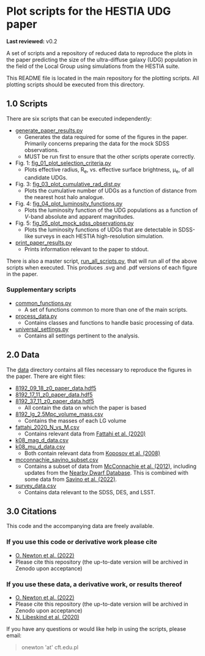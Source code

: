 # Plot scripts for the HESTIA UDG paper

**Last reviewed:** v0.2

A set of scripts and a repository of reduced data to reproduce the plots in the
paper predicting the size of the ultra-diffuse galaxy (UDG) population in the
field of the Local Group using simulations from the HESTIA suite.

This README file is located in the main repository for the plotting scripts.
All plotting scripts should be executed from this directory.

## 1.0 Scripts

There are six scripts that can be executed independently:

* [generate_paper_results.py](/generate_paper_results.py)
  * Generates the data required for some of the figures in the paper.
  Primarily concerns preparing the data for the mock SDSS observations.
  * MUST be run first to ensure that the other scripts operate correctly.
* Fig. 1: [fig_01_plot_selection_criteria.py](/fig_01_plot_selection_criteria.py)
  * Plots effective radius, R<sub>e</sub>, vs. effective surface brightness,
  &mu;<sub>e</sub>, of all candidate UDGs.
* Fig. 3: [fig_03_plot_cumulative_rad_dist.py](/fig_03_plot_cumulative_rad_dist.py)
  * Plots the cumulative number of UDGs as a function of distance from the
  nearest host halo analogue.
* Fig. 4: [fig_04_plot_luminosity_functions.py](/fig_04_plot_luminosity_functions.py)
  * Plots the luminosity function of the UDG populations as a function of
  _V_-band absolute and apparent magnitudes.
* Fig. 5: [fig_05_plot_mock_sdss_observations.py](/fig_05_plot_mock_sdss_observations.py)
  * Plots the luminosity functions of UDGs that are detectable in SDSS-like
  surveys in each HESTIA high-resolution simulation.
* [print_paper_results.py](/print_paper_results.py)
  * Prints information relevant to the paper to stdout.

There is also a master script, [run_all_scripts.py](/run_all_scripts.py),
that will run all of the above scripts when executed. This produces .svg
and .pdf versions of each figure in the paper.

### Supplementary scripts
* [common_functions.py](/common_functions.py)
  * A set of functions common to more than one of the main scripts.
* [process_data.py](/process_data.py)
  * Contains classes and functions to handle basic processing of data.
* [universal_settings.py](/universal_settings.py)
  * Contains all settings pertinent to the analysis.

## 2.0 Data

The [data](/data) directory contains all files necessary to reproduce the
figures in the paper. There are eight files:

* [8192_09_18_z0_paper_data.hdf5](/data/8192_09_18_z0_paper_data.hdf5)
* [8192_17_11_z0_paper_data.hdf5](/data/8192_17_11_z0_paper_data.hdf5)
* [8192_37_11_z0_paper_data.hdf5](/data/8192_37_11_z0_paper_data.hdf5)
  * All contain the data on which the paper is based
* [8192_lg_2.5Mpc_volume_mass.csv](/data/8192_lg_2.5Mpc_volume_mass.csv)
  * Contains the masses of each LG volume
* [fattahi_2020_N_vs_M.csv](/data/fattahi_2020_N_vs_M.csv)
  * Contains relevant data from [Fattahi et al. (2020)](https://arxiv.org/abs/1907.02463)
* [k08_mag_d_data.csv](/data/k08_mag_d_data.csv)
* [k08_mu_d_data.csv](/data/k08_mu_d_data.csv)
  * Both contain relevant data from [Koposov et al. (2008)](https://arxiv.org/abs/0706.2687)
* [mcconnachie_savino_subset.csv](/data/mcconnachie_savino_subset.csv)
  * Contains a subset of data from [McConnachie et al. (2012)](https://arxiv.org/abs/1204.1562),
  including updates from the [Nearby Dwarf Database](https://www.cadc-ccda.hia-iha.nrc-cnrc.gc.ca/en/community/nearby/).
  This is combined with some data from [Savino et al. (2022)](https://arxiv.org/abs/2206.02801).
* [survey_data.csv](/data/survey_data.csv)
  * Contains data relevant to the SDSS, DES, and LSST.

## 3.0 Citations

This code and the accompanying data are freely available.

### If you use this code or derivative work please cite

* [O. Newton et al. (2022)](http://arxiv.org/abs/2212.05066)
* Please cite this repository (the up-to-date version will be archived in
Zenodo upon acceptance)

### If you use these data, a derivative work, or results thereof

* [O. Newton et al. (2022)](http://arxiv.org/abs/2212.05066)
* Please cite this repository (the up-to-date version will be archived in
Zenodo upon acceptance)
* [N. Libeskind et al. (2020)](https://doi.org/10.1093/mnras/staa2541)

If you have any questions or would like help in using the scripts, please
email:
> onewton 'at' cft.edu.pl
